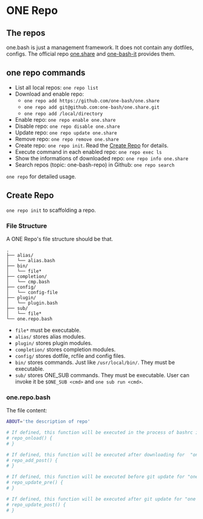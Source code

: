 # ONE Repo

## The repos

one.bash is just a management framework. It does not contain any dotfiles, configs.
The official repo [one.share][] and [one-bash-it][] provides them.

## one repo commands

- List all local repos: `one repo list`
- Download and enable repo:
  - `one repo add https://github.com/one-bash/one.share`
  - `one repo add git@github.com:one-bash/one.share.git`
  - `one repo add /local/directory`
- Enable repo: `one repo enable one.share`
- Disable repo: `one repo disable one.share`
- Update repo: `one repo update one.share`
- Remove repo: `one repo remove one.share`
- Create repo: `one repo init`. Read the [Create Repo](#create-repo) for details.
- Execute command in each enabled repo: `one repo exec ls`
- Show the informations of downloaded repo: `one repo info one.share`
- Search repos (topic: one-bash-repo) in Github: `one repo search`

`one repo` for detailed usage.

## Create Repo

`one repo init` to scaffolding a repo.

### File Structure

A ONE Repo's file structure should be that.

```
.
├── alias/
│   └── alias.bash
├── bin/
│   └── file*
├── completion/
│   └── cmp.bash
├── config/
│   └── config-file
├── plugin/
│   └── plugin.bash
├── sub/
│   └── file*
└── one.repo.bash
```

- `file*` must be executable.
- `alias/` stores alias modules.
- `plugin/` stores plugin modules.
- `completion/` stores completion modules.
- `config/` stores dotfile, rcfile and config files.
- `bin/` stores commands. Just like `/usr/local/bin/`. They must be executable.
- `sub/` stores ONE_SUB commands. They must be executable. User can invoke it be `$ONE_SUB <cmd>` and `one sub run <cmd>`. 

### one.repo.bash

The file content:

```sh
ABOUT='the description of repo'

# If defined, this function will be executed in the process of bashrc initialization. See docs/develop/entry.md
# repo_onload() {
# }

# If defined, this function will be executed after downloading for  "one repo add".
# repo_add_post() {
# }

# If defined, this function will be executed before git update for "one repo update".
# repo_update_pre() {
# }

# If defined, this function will be executed after git update for "one repo update".
# repo_update_post() {
# }
```

<!-- links -->

[one.share]: https://github.com/one-bash/one.share
[one-bash-it]: https://github.com/one-bash/one-bash-it
[bash-it]: https://github.com/Bash-it/bash-it
